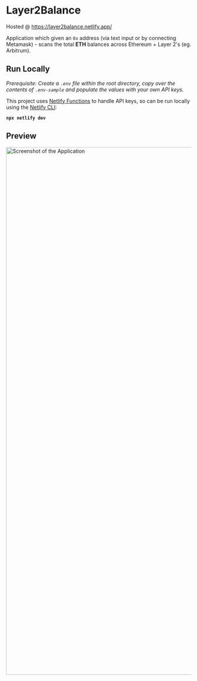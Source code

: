 # Layer2Balance

Hosted @ https://layer2balance.netlify.app/

Application which given an `0x` address (via text input or by connecting Metamask) - scans the total **ETH** balances across Ethereum + Layer 2's (eg. Arbitrum).

## Run Locally

_Prerequisite: Create a `.env` file within the root directory, copy over the contents of `.env-sample` and populate the values with your own API keys._

This project uses [Netlify Functions](https://www.netlify.com/products/functions/) to handle API keys, so can be run locally using the [Netlify CLI](https://www.netlify.com/products/cli/):

**`npx netlify dev`**

## Preview

<img width="1433" alt="Screenshot of the Application" src="https://user-images.githubusercontent.com/7396157/197422477-81a89dba-7768-4b5a-b950-4f5e7a071b6d.png">
